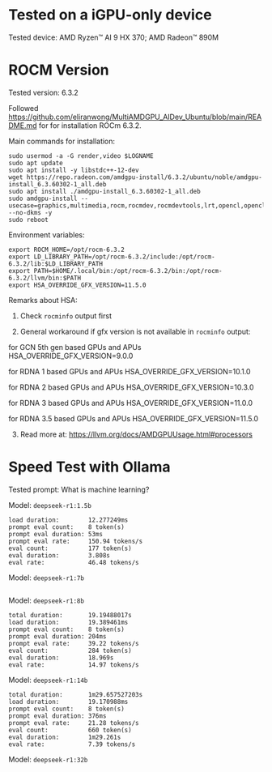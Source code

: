 # Tested on a iGPU-only device

Tested device: AMD Ryzen™ AI 9 HX 370; AMD Radeon™ 890M

# ROCM Version

Tested version: 6.3.2

Followed https://github.com/eliranwong/MultiAMDGPU_AIDev_Ubuntu/blob/main/README.md for for installation ROCm 6.3.2.

Main commands for installation:

```
sudo usermod -a -G render,video $LOGNAME
sudo apt update
sudo apt install -y libstdc++-12-dev
wget https://repo.radeon.com/amdgpu-install/6.3.2/ubuntu/noble/amdgpu-install_6.3.60302-1_all.deb
sudo apt install ./amdgpu-install_6.3.60302-1_all.deb
sudo amdgpu-install --usecase=graphics,multimedia,rocm,rocmdev,rocmdevtools,lrt,opencl,openclsdk,hip,hiplibsdk,openmpsdk,mllib,mlsdk --no-dkms -y
sudo reboot
```

Environment variables:

```
export ROCM_HOME=/opt/rocm-6.3.2
export LD_LIBRARY_PATH=/opt/rocm-6.3.2/include:/opt/rocm-6.3.2/lib:$LD_LIBRARY_PATH
export PATH=$HOME/.local/bin:/opt/rocm-6.3.2/bin:/opt/rocm-6.3.2/llvm/bin:$PATH
export HSA_OVERRIDE_GFX_VERSION=11.5.0
```

Remarks about HSA:

1. Check `rocminfo` output first

2. General workaround if gfx version is not available in `rocminfo` output:

for GCN 5th gen based GPUs and APUs HSA_OVERRIDE_GFX_VERSION=9.0.0

for RDNA 1 based GPUs and APUs HSA_OVERRIDE_GFX_VERSION=10.1.0

for RDNA 2 based GPUs and APUs HSA_OVERRIDE_GFX_VERSION=10.3.0

for RDNA 3 based GPUs and APUs HSA_OVERRIDE_GFX_VERSION=11.0.0

for RDNA 3.5 based GPUs and APUs HSA_OVERRIDE_GFX_VERSION=11.5.0

3. Read more at: https://llvm.org/docs/AMDGPUUsage.html#processors

# Speed Test with Ollama

Tested prompt: What is machine learning?

Model: `deepseek-r1:1.5b`

```
load duration:        12.277249ms
prompt eval count:    8 token(s)
prompt eval duration: 53ms
prompt eval rate:     150.94 tokens/s
eval count:           177 token(s)
eval duration:        3.808s
eval rate:            46.48 tokens/s
```

Model: `deepseek-r1:7b`

```

```

Model: `deepseek-r1:8b`

```
total duration:       19.19488017s
load duration:        19.389461ms
prompt eval count:    8 token(s)
prompt eval duration: 204ms
prompt eval rate:     39.22 tokens/s
eval count:           284 token(s)
eval duration:        18.969s
eval rate:            14.97 tokens/s
```

Model: `deepseek-r1:14b`

```
total duration:       1m29.657527203s
load duration:        19.170988ms
prompt eval count:    8 token(s)
prompt eval duration: 376ms
prompt eval rate:     21.28 tokens/s
eval count:           660 token(s)
eval duration:        1m29.261s
eval rate:            7.39 tokens/s
```

Model: `deepseek-r1:32b`

```

```
